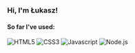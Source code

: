 ### Hi, I'm Łukasz!


#### So far I've used:
![HTML5](https://img.shields.io/badge/-HTML5-E34F26?style=flat&logo=html5&logoColor=white)
![CSS3](https://img.shields.io/badge/-CSS3-1572B6?style=flat&logo=css3)
![Javascript](https://img.shields.io/badge/-Javascript-black?style=flat&logo=javascript)
![Node.js](https://img.shields.io/badge/-Node.js-black?style=flat&logo=Node.js)
